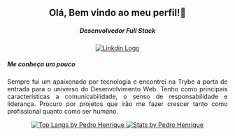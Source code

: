 <p align="center">
 <h2 align="center">Olá, Bem vindo ao meu perfil!👋 </h2>
 <h5 align="center">Desenvolvedor Full Stack</h5>
</p>
<p align="center">
 <a href="https://www.linkedin.com/in/pedro876/" target="_blank">
  <img src="https://img.shields.io/badge/-LinkedIn-blue?style=for-the-badge&logo=Linkedin&logoColor=white" alt="Linkdin Logo"/>
 </a>
</p>
<h5> Me conheça um pouco </h5>
<p align="justify">
 Sempre fui um apaixonado por tecnologia e encontrei na Trybe a porta de entrada para o universo do Desenvolvimento Web. Tenho como principais características a comunicabilidade, o senso de responsabilidade e liderança. Procuro por projetos que irão me fazer crescer tanto como profissional quanto como ser humano.
</p>

<p align="center">
 <a href="https://github.com/anuraghazra/github-readme-stats">
  <img src="https://github-readme-stats.vercel.app/api/top-langs/?username=pedromchenrique&layout=compact" alt="Top Langs by Pedro Henrique"/>
 </a>
 <a href="https://github.com/anuraghazra/github-readme-stats">
  <img src="https://github-readme-stats.vercel.app/api?username=pedromchenrique&show_icons=true&theme=merko" alt="Stats by Pedro Henrique"/>
 </a>
</p>
